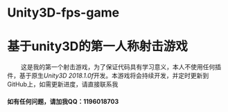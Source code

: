 # Unity3D-fps-game
# 基于unity3D的第一人称射击游戏
&nbsp;&nbsp;&nbsp;&nbsp;&nbsp;&nbsp;&nbsp;&nbsp;这是我的第一个射击游戏，为了保证代码具有学习意义，本人不使用任何插件，基于原生*Unity3D 2018.1.0f*开发。本游戏将会持续开发，并定时更新到GitHub上，如需更新进度，请直接联系我
#### 如有任何问题，请加我QQ：1196018703
